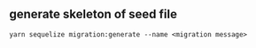 ## generate skeleton of seed file

```
yarn sequelize migration:generate --name <migration message>
```
